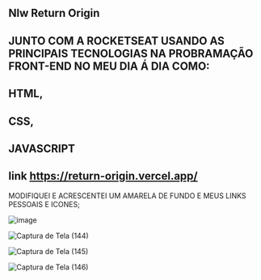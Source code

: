 ## Nlw Return Origin



## JUNTO COM A ROCKETSEAT USANDO AS PRINCIPAIS TECNOLOGIAS NA PROBRAMAÇÃO FRONT-END NO MEU DIA Á DIA COMO:

## HTML, <BR>
## CSS, <BR>
## JAVASCRIPT <BR>
  
## link https://return-origin.vercel.app/
  
  
MODIFIQUEI E ACRESCENTEI UM AMARELA DE FUNDO E MEUS LINKS PESSOAIS E ICONES;  


![image](https://user-images.githubusercontent.com/62512557/167934713-2c090bd1-8c18-490d-a2cc-022652cabd5d.png)

![Captura de Tela (144)](https://user-images.githubusercontent.com/62512557/167300609-31c90a12-4033-4e0f-ab56-a118bf26c66c.png)

![Captura de Tela (145)](https://user-images.githubusercontent.com/62512557/167300611-e9c26437-883e-4bd6-816b-eea90b8368b5.png)

![Captura de Tela (146)](https://user-images.githubusercontent.com/62512557/167300612-e4843a0f-8c5d-429c-8e4e-78ae550346ac.png)

